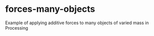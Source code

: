 # forces-many-objects
Example of applying additive forces to many objects of varied mass in Processing
